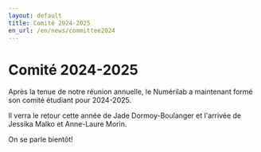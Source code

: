 ```yaml
---
layout: default
title: Comité 2024-2025
en_url: /en/news/committee2024
---
```

# Comité 2024-2025

Après la tenue de notre réunion annuelle, le Numérilab a maintenant formé son comité étudiant pour 2024-2025.

Il verra le retour cette année de Jade Dormoy-Boulanger et l'arrivée de Jessika Malko et Anne-Laure Morin.

On se parle bientôt!